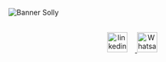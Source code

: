 ![Banner Solly](https://i.imgur.com/14JHQZj.png)

<p align="center">
<br style="margin-bottom: 25px;" align="center">
        <a 
           href="https://www.linkedin.com/in/sollyson-rodrigues/" target="_blank">
          <img
            src="https://i.imgur.com/lAl8BJU.png"
            alt="linkedin logo"
            width="40px"
            style="margin-right: 15px;"
          />
        </a>
        <a
          href="https://api.whatsapp.com/send?phone=5511992599699"
          target="_blank"
        >
          <img
            src="https://i.imgur.com/RV5Lh02.png"
            alt="Whatsapp Logo"
            width="40px"
            style="margin-right: 15px;"
          />
        </a>
</p>
